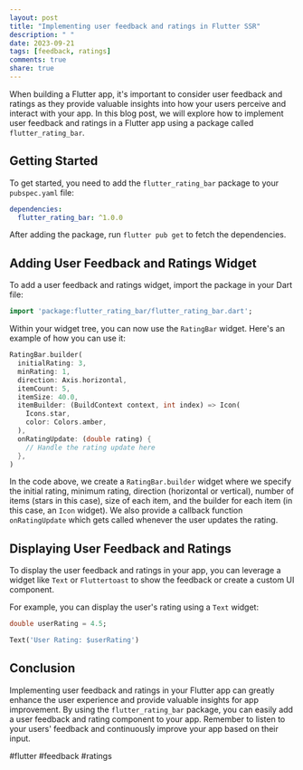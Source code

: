 ```yaml
---
layout: post
title: "Implementing user feedback and ratings in Flutter SSR"
description: " "
date: 2023-09-21
tags: [feedback, ratings]
comments: true
share: true
---
```


When building a Flutter app, it's important to consider user feedback and ratings as they provide valuable insights into how your users perceive and interact with your app. In this blog post, we will explore how to implement user feedback and ratings in a Flutter app using a package called `flutter_rating_bar`.

## Getting Started

To get started, you need to add the `flutter_rating_bar` package to your `pubspec.yaml` file:

```yaml
dependencies:
  flutter_rating_bar: ^1.0.0
```

After adding the package, run `flutter pub get` to fetch the dependencies.

## Adding User Feedback and Ratings Widget

To add a user feedback and ratings widget, import the package in your Dart file:

```dart
import 'package:flutter_rating_bar/flutter_rating_bar.dart';
```

Within your widget tree, you can now use the `RatingBar` widget. Here's an example of how you can use it:

```dart
RatingBar.builder(
  initialRating: 3,
  minRating: 1,
  direction: Axis.horizontal,
  itemCount: 5,
  itemSize: 40.0,
  itemBuilder: (BuildContext context, int index) => Icon(
    Icons.star,
    color: Colors.amber,
  ),
  onRatingUpdate: (double rating) {
    // Handle the rating update here
  },
)
```

In the code above, we create a `RatingBar.builder` widget where we specify the initial rating, minimum rating, direction (horizontal or vertical), number of items (stars in this case), size of each item, and the builder for each item (in this case, an `Icon` widget). We also provide a callback function `onRatingUpdate` which gets called whenever the user updates the rating.

## Displaying User Feedback and Ratings

To display the user feedback and ratings in your app, you can leverage a widget like `Text` or `Fluttertoast` to show the feedback or create a custom UI component.

For example, you can display the user's rating using a `Text` widget:

```dart
double userRating = 4.5;

Text('User Rating: $userRating')
```

## Conclusion

Implementing user feedback and ratings in your Flutter app can greatly enhance the user experience and provide valuable insights for app improvement. By using the `flutter_rating_bar` package, you can easily add a user feedback and rating component to your app. Remember to listen to your users' feedback and continuously improve your app based on their input.

#flutter #feedback #ratings